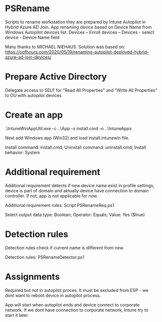 # PSRename
Scripts to rename workstation they are prepared by Intune Autopilot in Hybrid Azure AD Join. App renaming device based on Device Name from Windows Autopilot devices list.
Devices – Enroll devices – Devices - select device - Device Name field

Many thanks to MICHAEL NIEHAUS. 
Solution was based on:
https://oofhours.com/2020/05/19/renaming-autopilot-deployed-hybrid-azure-ad-join-devices/

# Prepare Active Directory
Delegate access to SELF for "Read All Properties" and "Write All Properties" to OU with autopilot devices

# Create an app
.\IntuneWinAppUtil.exe -c ..\App -s install.cmd -o ..\IntuneApps

Next add Windows app (Win32) and load install.intunewin file.

Install command:    install.cmd;
Uninstall command:  uninstall.cmd;
Install behavior:   System


# Additional requirement
Additional requirement detects if new device name exist in profile settings, device is part of domain and aktually device have connection to domain controller. If not, app is not applicable for now.

Additional requirement rules:	Script PSRenameReq.ps1

Select output data type:  Boolean;
Operator:                 Equals;
Value:                    Yes ($true)

# Detection rules
Detection rules check if current name is different from new.

Detection rules:	        PSRenameDetector.ps1

# Assignments
Required but not in autopilot proces. It must be excluded from ESP - we dont want to reboot device in autopilot process.

App will start when autopilot ends and device connect to corporate network. If we dont have connection to corporate network, Intune try to start it later.
